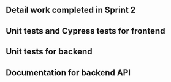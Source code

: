 Detail work completed in Sprint 2
---


Unit tests and Cypress tests for frontend
---


Unit tests for backend
---


Documentation for backend API
---

